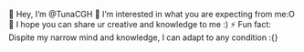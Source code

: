  👋 Hey, I’m @TunaCGH
 👀 I’m interested in what you are expecting from me:O
 💞️ I hope you can share ur creative and knowledge to me :)
 ⚡ Fun fact: Dispite my narrow mind and knowledge, I can adapt to any condition :{}


